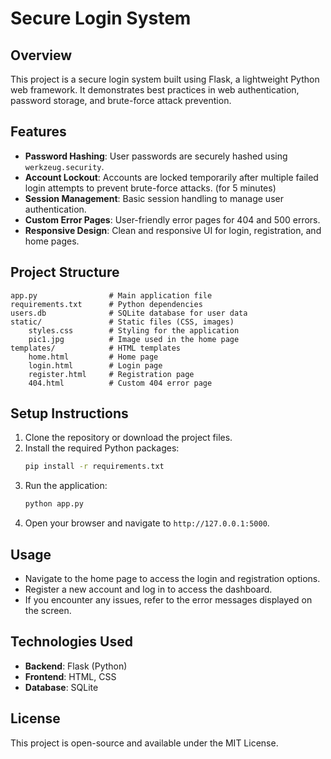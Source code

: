 # Secure Login System

## Overview
This project is a secure login system built using Flask, a lightweight Python web framework. It demonstrates best practices in web authentication, password storage, and brute-force attack prevention.

## Features
- **Password Hashing**: User passwords are securely hashed using `werkzeug.security`.
- **Account Lockout**: Accounts are locked temporarily after multiple failed login attempts to prevent brute-force attacks. (for 5 minutes)
- **Session Management**: Basic session handling to manage user authentication.
- **Custom Error Pages**: User-friendly error pages for 404 and 500 errors.
- **Responsive Design**: Clean and responsive UI for login, registration, and home pages.

## Project Structure
```
app.py                # Main application file
requirements.txt      # Python dependencies
users.db              # SQLite database for user data
static/               # Static files (CSS, images)
    styles.css        # Styling for the application
    pic1.jpg          # Image used in the home page
templates/            # HTML templates
    home.html         # Home page
    login.html        # Login page
    register.html     # Registration page
    404.html          # Custom 404 error page
```

## Setup Instructions
1. Clone the repository or download the project files.
2. Install the required Python packages:
   ```bash
   pip install -r requirements.txt
   ```
3. Run the application:
   ```bash
   python app.py
   ```
4. Open your browser and navigate to `http://127.0.0.1:5000`.

## Usage
- Navigate to the home page to access the login and registration options.
- Register a new account and log in to access the dashboard.
- If you encounter any issues, refer to the error messages displayed on the screen.

## Technologies Used
- **Backend**: Flask (Python)
- **Frontend**: HTML, CSS
- **Database**: SQLite

## License
This project is open-source and available under the MIT License.
